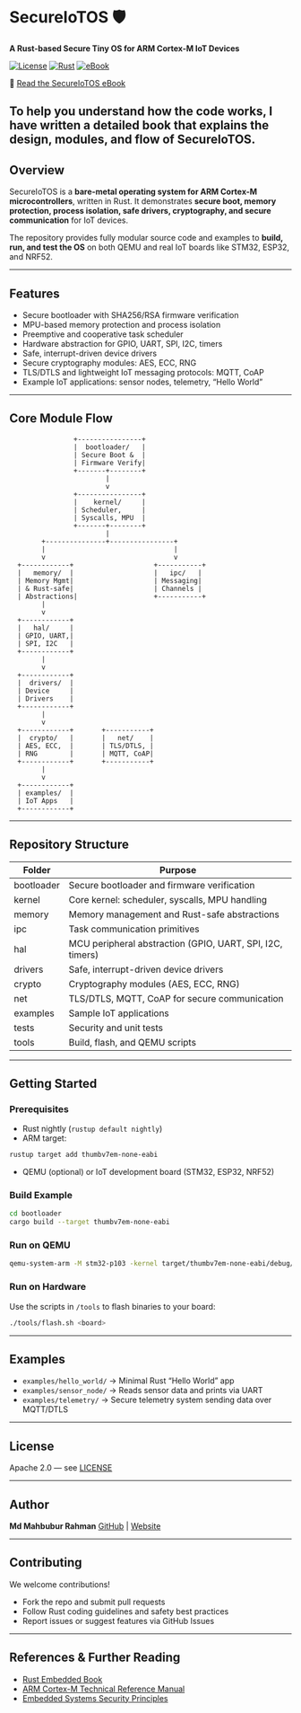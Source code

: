# SecureIoTOS 🛡️

**A Rust-based Secure Tiny OS for ARM Cortex-M IoT Devices**

[![License](https://img.shields.io/badge/license-Apache%202.0-blue.svg)](LICENSE)
[![Rust](https://img.shields.io/badge/rust-nightly-orange.svg)](https://www.rust-lang.org/)
[![eBook](https://img.shields.io/badge/docs-eBook-brightgreen.svg)](https://www.amazon.com/dp/B0FPQDSHGQ)

📘 [Read the SecureIoTOS eBook](https://www.amazon.com/dp/B0FPQDSHGQ)  

To help you understand how the code works, I have written a detailed book that explains the **design, modules, and flow of SecureIoTOS**.
---

## Overview

SecureIoTOS is a **bare-metal operating system for ARM Cortex-M microcontrollers**, written in Rust.
It demonstrates **secure boot, memory protection, process isolation, safe drivers, cryptography, and secure communication** for IoT devices.

The repository provides fully modular source code and examples to **build, run, and test the OS** on both QEMU and real IoT boards like STM32, ESP32, and NRF52.

---

## Features

* Secure bootloader with SHA256/RSA firmware verification
* MPU-based memory protection and process isolation
* Preemptive and cooperative task scheduler
* Hardware abstraction for GPIO, UART, SPI, I2C, timers
* Safe, interrupt-driven device drivers
* Secure cryptography modules: AES, ECC, RNG
* TLS/DTLS and lightweight IoT messaging protocols: MQTT, CoAP
* Example IoT applications: sensor nodes, telemetry, “Hello World”

---

## Core Module Flow

```plaintext
                +----------------+
                |  bootloader/   |
                | Secure Boot &  |
                | Firmware Verify|
                +-------+--------+
                        |
                        v
                +----------------+
                |    kernel/     |
                | Scheduler,     |
                | Syscalls, MPU  |
                +-------+--------+
                        |
        +---------------+----------------+
        |                                |
        v                                v
  +------------+                    +-----------+
  |   memory/  |                    |   ipc/   |
  | Memory Mgmt|                    | Messaging|
  | & Rust-safe|                    | Channels |
  | Abstractions|                   +-----------+
        |
        v
  +------------+
  |   hal/     |
  | GPIO, UART,|
  | SPI, I2C   |
  +------------+
        |
        v
  +------------+
  |  drivers/  |
  | Device     |
  | Drivers    |
  +------------+
        |
        v
  +------------+       +-----------+
  |  crypto/   |       |   net/    |
  | AES, ECC,  |       | TLS/DTLS, |
  | RNG        |       | MQTT, CoAP|
  +------------+       +-----------+
        |
        v
  +------------+
  | examples/  |
  | IoT Apps   |
  +------------+
```

---

## Repository Structure

| Folder     | Purpose                                                   |
| ---------- | --------------------------------------------------------- |
| bootloader | Secure bootloader and firmware verification               |
| kernel     | Core kernel: scheduler, syscalls, MPU handling            |
| memory     | Memory management and Rust-safe abstractions              |
| ipc        | Task communication primitives                             |
| hal        | MCU peripheral abstraction (GPIO, UART, SPI, I2C, timers) |
| drivers    | Safe, interrupt-driven device drivers                     |
| crypto     | Cryptography modules (AES, ECC, RNG)                      |
| net        | TLS/DTLS, MQTT, CoAP for secure communication             |
| examples   | Sample IoT applications                                   |
| tests      | Security and unit tests                                   |
| tools      | Build, flash, and QEMU scripts                            |

---

## Getting Started

### Prerequisites

* Rust nightly (`rustup default nightly`)
* ARM target:

```bash
rustup target add thumbv7em-none-eabi
```

* QEMU (optional) or IoT development board (STM32, ESP32, NRF52)

### Build Example

```bash
cd bootloader
cargo build --target thumbv7em-none-eabi
```

### Run on QEMU

```bash
qemu-system-arm -M stm32-p103 -kernel target/thumbv7em-none-eabi/debug/bootloader
```

### Run on Hardware

Use the scripts in `/tools` to flash binaries to your board:

```bash
./tools/flash.sh <board>
```

---

## Examples

* `examples/hello_world/` → Minimal Rust “Hello World” app
* `examples/sensor_node/` → Reads sensor data and prints via UART
* `examples/telemetry/` → Secure telemetry system sending data over MQTT/DTLS

---

## License

Apache 2.0 — see [LICENSE](LICENSE)

---

## Author

**Md Mahbubur Rahman**
[GitHub](https://github.com/m-a-h-b-u-b) | [Website](https://m-a-h-b-u-b.github.io)

---

## Contributing

We welcome contributions!

* Fork the repo and submit pull requests
* Follow Rust coding guidelines and safety best practices
* Report issues or suggest features via GitHub Issues

---

## References & Further Reading

* [Rust Embedded Book](https://docs.rust-embedded.org/book/)
* [ARM Cortex-M Technical Reference Manual](https://developer.arm.com/documentation)
* [Embedded Systems Security Principles](https://nvlpubs.nist.gov/nistpubs/SpecialPublications/NIST.SP.800-183.pdf)
